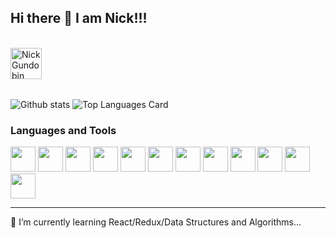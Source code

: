 ## Hi there 👋 I am Nick!!!  
<br />
<a href="https://www.linkedin.com/in/nick-gundobin-5b905931/">
  <img align="left" alt="Nick Gundobin" width="50px" src="https://1000logos.net/wp-content/uploads/2017/03/LinkedIn-Logo-2003.jpg"/>
</a>

<br />
<br />
<br /><br />

![Github stats](https://github-readme-stats.vercel.app/api?username=nikgun1984&theme=highcontrast&show_icons=true&count_private=true)
![Top Languages Card](https://github-readme-stats.vercel.app/api/top-langs/?username=nikgun1984&layout=compact)  

### Languages and Tools

<code><img height="40" src="https://raw.githubusercontent.com/shinokada/shinokada/master/assets/javascript.png"></code>
<code><img height="40" src="https://raw.githubusercontent.com/shinokada/shinokada/master/assets/python.png"></code>
<code><img height="40" src="https://raw.githubusercontent.com/shinokada/shinokada/master/assets/jupyter-notebook.png"></code>
<code><img height="40" src="https://raw.githubusercontent.com/shinokada/shinokada/master/assets/visual-studio-code.png"></code>
<code><img height="40" src="https://upload.wikimedia.org/wikipedia/commons/thumb/4/4c/Typescript_logo_2020.svg/1200px-Typescript_logo_2020.svg.png"></code>
<code><img height="40" src="https://1000logos.net/wp-content/uploads/2020/09/Java-Logo.png"></code>
<code><img height="40" src="https://seeklogo.com/images/J/jest-logo-F9901EBBF7-seeklogo.com.png"></code>
<code><img height="40" src="https://upload.wikimedia.org/wikipedia/commons/2/29/Postgresql_elephant.svg"></code>
<code><img height="40" src="https://www.docker.com/sites/default/files/d8/2019-07/horizontal-logo-monochromatic-white.png"></code>
<code><img height="40" src="https://upload.wikimedia.org/wikipedia/commons/thumb/a/a7/React-icon.svg/1280px-React-icon.svg.png"></code>
<code><img height="40" src="https://miro.medium.com/max/438/1*0G5zu7CnXdMT9pGbYUTQLQ.png"></code>
<code><img height="40" src="https://redux.js.org/img/redux-logo-landscape.png"></code>   

-----
🌱 I’m currently learning React/Redux/Data Structures and Algorithms...









